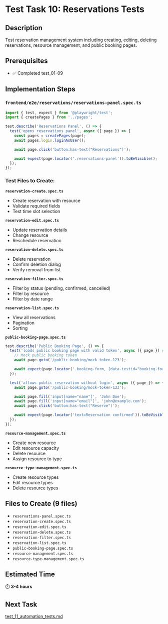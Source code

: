 # Test Task 10: Reservations Tests

## Description
Test reservation management system including creating, editing, deleting reservations, resource management, and public booking pages.

## Prerequisites
- ✅ Completed test_01-09

## Implementation Steps

### `frontend/e2e/reservations/reservations-panel.spec.ts`
```typescript
import { test, expect } from '@playwright/test';
import { createPages } from '../pages';

test.describe('Reservations Panel', () => {
  test('opens reservations panel', async ({ page }) => {
    const pages = createPages(page);
    await pages.login.loginAsUser();

    await page.click('button:has-text("Reservations")');

    await expect(page.locator('.reservations-panel')).toBeVisible();
  });
});
```

### Test Files to Create:

**`reservation-create.spec.ts`**
- Create reservation with resource
- Validate required fields
- Test time slot selection

**`reservation-edit.spec.ts`**
- Update reservation details
- Change resource
- Reschedule reservation

**`reservation-delete.spec.ts`**
- Delete reservation
- Confirm deletion dialog
- Verify removal from list

**`reservation-filter.spec.ts`**
- Filter by status (pending, confirmed, cancelled)
- Filter by resource
- Filter by date range

**`reservation-list.spec.ts`**
- View all reservations
- Pagination
- Sorting

**`public-booking-page.spec.ts`**
```typescript
test.describe('Public Booking Page', () => {
  test('loads public booking page with valid token', async ({ page }) => {
    // Mock public booking token
    await page.goto('/public-booking/mock-token-123');

    await expect(page.locator('.booking-form, [data-testid="booking-form"]')).toBeVisible();
  });

  test('allows public reservation without login', async ({ page }) => {
    await page.goto('/public-booking/mock-token-123');

    await page.fill('input[name="name"]', 'John Doe');
    await page.fill('input[name="email"]', 'john@example.com');
    await page.click('button:has-text("Reserve")');

    await expect(page.locator('text=Reservation confirmed')).toBeVisible();
  });
});
```

**`resource-management.spec.ts`**
- Create new resource
- Edit resource capacity
- Delete resource
- Assign resource to type

**`resource-type-management.spec.ts`**
- Create resource types
- Edit resource types
- Delete resource types

## Files to Create (9 files)
- `reservations-panel.spec.ts`
- `reservation-create.spec.ts`
- `reservation-edit.spec.ts`
- `reservation-delete.spec.ts`
- `reservation-filter.spec.ts`
- `reservation-list.spec.ts`
- `public-booking-page.spec.ts`
- `resource-management.spec.ts`
- `resource-type-management.spec.ts`

## Estimated Time
⏱️ **3-4 hours**

## Next Task
[test_11_automation_tests.md](./test_11_automation_tests.md)
